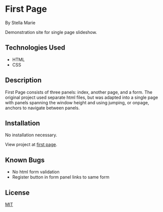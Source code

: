 # First Page
By Stella Marie

Demonstration site for single page slideshow.

## Technologies Used

- HTML
- CSS

## Description

First Page consists of three panels: index, another page, and a form. The original project used separate html files, but was adapted into a single page with panels spanning the window height and using jumping, or onpage, anchors to navigate between panels.

## Installation

No installation necessary.

View project at [first page](https://smkou.github.io/first-page).

## Known Bugs

- No html form validation
- Register button in form panel links to same form

## License

[MIT](https://choosealicense.com/licenses/mit/)
